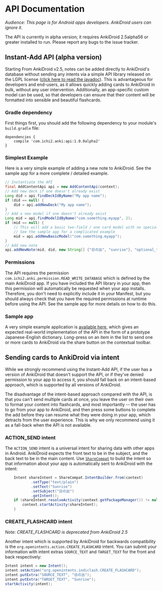 # API Documentation

<i>Audience: This page is for Android apps developers. AnkiDroid users can ignore it.</i>

The API is currently in alpha version; it requires AnkiDroid 2.5alpha56 or greater installed to run. Please report any bugs to the issue tracker.

## Instant-Add API (alpha version)
Starting From AnkiDroid v2.5, notes can be added directly to AnkiDroid's database without sending any intents via a simple API library released on the LGPL license ([click here to read the javadoc](https://ankidroid.org/apidoc/com/ichi2/anki/api/AddContentApi.html)). This is advantageous for developers and end-users, as it allows quickly adding cards to AnkiDroid in bulk, without any user intervention. Additionally, an app-specific custom model can be used, so that developers can ensure that their content will be formatted into sensible and beautiful flashcards.

### Gradle dependency
First things first, you should add the following dependency to your module's `build.gradle` file:

```Gradle
dependencies {
    compile 'com.ichi2.anki:api:1.0.0alpha2'
}
```

### Simplest Example
Here is a very simple example of adding a new note to AnkiDroid. See the sample app for a more complete / detailed example.

```java
// Instantiate the API
final AddContentApi api = new AddContentApi(context);
// Add new deck if one doesn't already exist
Long did = api.findDeckIdByName("My app name");
if (did == null) {
    did = api.addNewDeck("My app name");
}
// Add a new model if one doesn't already exist
Long mid = api.findModelIdByName("com.something.myapp", 2);
if (mid == null) {
    // This will add a basic two-field / one card model with no special formatting
    // See the sample app for a complicated example
    mid = api.addNewBasicModel("com.something.myapp");
}
// Add new note
api.addNewNote(mid, did, new String[] {"日の出", "sunrise"}, "optional_tag");
```

### Permissions
The API requires the permission `com.ichi2.anki.permission.READ_WRITE_DATABASE` which is defined by the main AnkiDroid app. If you have included the API library in your app, then this permission will automatically be requested when your app installs. Therefore, you don't need to explicitly include it in your Manifest, but you should always check that you have the required permissions at runtime before using the API. See the sample app for more details on how to do this.

### Sample app
A very simple example application is [available here](https://github.com/ankidroid/apisample), which gives an expected real-world implementation of the API in the form of a prototype Japanese-English dictionary. Long-press on an item in the list to send one or more cards to AnkiDroid via the share button on the contextual toolbar.

## Sending cards to AnkiDroid via intent
While we strongly recommend using the Instant-Add API, if the user has a version of AnkiDroid that doesn't support the API, or if they've denied permission to your app to access it, you should fall back on an intent-based approach, which is supported by all versions of AnkiDroid. 

The disadvantage of the intent-based approach compared with the API, is that you can't send multiple cards at once, you leave the user on their own to format your content into flashcards, and most importantly -- the user has to go from your app to AnkiDroid, and then press some buttons to complete the add before they can resume what they were doing in your app, which detracts from the user experience. This is why we only recommend using it as a fall-back when the API is not available.

### ACTION_SEND intent
The `ACTION_SEND` intent is a universal intent for sharing data with other apps in Android. AnkiDroid expects the front text to be in the subject, and the back text to be in the main content. Use [`ShareCompat`](http://developer.android.com/reference/android/support/v4/app/ShareCompat.html) to build the intent so that information about your app is automatically sent to AnkiDroid with the intent:

```java
    Intent shareIntent = ShareCompat.IntentBuilder.from(context)
            .setType("text/plain")
            .setText("Sunrise")
            .setSubject("日の出")
            .getIntent();
    if (shareIntent.resolveActivity(context.getPackageManager()) != null) {
        context.startActivity(shareIntent);
    }
```

### CREATE_FLASHCARD intent 

*Note: CREATE_FLASHCARD is deprecated from AnkiDroid 2.5*

Another intent which is supported by AnkiDroid for backwards compatibility is the `org.openintents.action.CREATE_FLASHCARD` intent. You can submit your information with intent extras `SOURCE_TEXT` and `TARGET_TEXT` for the front and back respectively:

```java
Intent intent = new Intent();
intent.setAction("org.openintents.indiclash.CREATE_FLASHCARD");
intent.putExtra("SOURCE_TEXT", "日の出");
intent.putExtra("TARGET_TEXT", "Sunrise");
startActivity(intent);
```